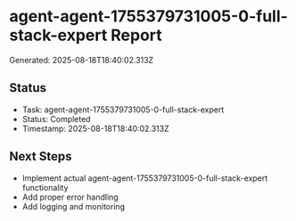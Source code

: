 # agent-agent-1755379731005-0-full-stack-expert Report

Generated: 2025-08-18T18:40:02.313Z

## Status
- Task: agent-agent-1755379731005-0-full-stack-expert
- Status: Completed
- Timestamp: 2025-08-18T18:40:02.313Z

## Next Steps
- Implement actual agent-agent-1755379731005-0-full-stack-expert functionality
- Add proper error handling
- Add logging and monitoring
